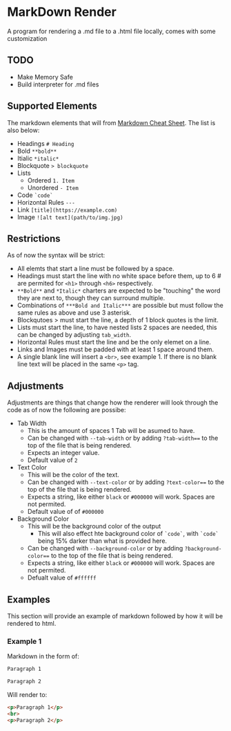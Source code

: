 # MarkDown Render

A program for rendering a .md file to a .html file locally, comes with some customization

## TODO

- Make Memory Safe
- Build interpreter for .md files

## Supported Elements

The markdown elements that will from [Markdown Cheat Sheet](www.markdownguide.org/cheat-sheet/). The list is also below:
- Headings `# Heading`
- Bold `**bold**`
- Itialic `*italic*`
- Blockquote `> blockquote`
- Lists
  - Ordered `1. Item`
  - Unordered `- Item`
- Code `` `code` ``
- Horizontal Rules `---`
- Link `[title](https://example.com)`
- Image `![alt text](path/to/img.jpg)`

## Restrictions

As of now the syntax will be strict:
- All elemts that start a line must be followed by a space.
- Headings must start the line with no white space before them, up to 6 \# are permited for `<h1>` through `<h6>` respectively.
- `**Bold**` and `*Italic*` charters are expected to be "touching" the word they are next to, though they can surround multiple.
- Combinations of `***Bold and Italic***` are possible but must follow the same rules as above and use 3 asterisk.
- Blockqutoes \> must start the line, a depth of 1 block quotes is the limit.
- Lists must start the line, to have nested lists 2 spaces are needed, this can be changed by adjusting `tab_width`.
- Horizontal Rules must start the line and be the only elemet on a line.
- Links and Images must be padded with at least 1 space around them.
- A single blank line will insert a `<br>`, see example 1. If there is no blank line text will be placed in the same `<p>` tag.

## Adjustments

Adjustments are things that change how the renderer will look through the code as of now the following are possibe:
- Tab Width
  - This is the amount of spaces 1 Tab will be asumed to have.
  - Can be changed with `--tab-width` or by adding `?tab-width==` to the top of the file that is being rendered.
  - Expects an integer value.
  - Default value of `2`
- Text Color
  - This will be the color of the text.
  - Can be changed with `--text-color` or by adding `?text-color==` to the top of the file that is being rendered.
  - Expects a string, like either `black` or `#000000` will work. Spaces are not permited.
  - Default value of of `#000000`
- Background Color
  - This will be the background color of the output
    - This will also effect hte background color of `` `code` ``, with `` `code` `` being 15% darker than what is provided here.
  - Can be changed with `--background-color` or by adding `?background-color==` to the top of the file that is being rendered.
  - Expects a string, like either `black` or `#000000` will work. Spaces are not permited.
  - Defualt value of `#ffffff`


## Examples

This section will provide an example of markdown followed by how it will be rendered to html.

### Example 1

Markdown in the form of:

```markdown
Paragraph 1

Paragraph 2
```

Will render to:

```html
<p>Paragraph 1</p>
<br>
<p>Paragraph 2</p>
```
